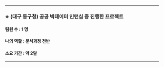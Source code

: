 ***
### ※ (대구 동구청) 공공 빅데이터 인턴십 중 진행한 프로젝트
#### 팀원 수 : 1 명
#### 나의 역할 : 분석과정 전반
#### 소요 기간 : 약 2달
***
